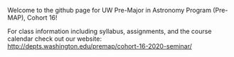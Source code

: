 Welcome to the github page for UW Pre-Major in Astronomy Program (Pre-MAP), Cohort 16!

For class information including syllabus, assignments, and the course calendar check out our website:
http://depts.washington.edu/premap/cohort-16-2020-seminar/